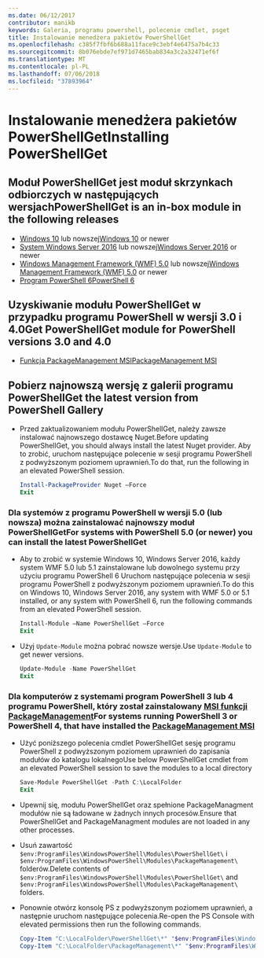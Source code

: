 ```yaml
---
ms.date: 06/12/2017
contributor: manikb
keywords: Galeria, programu powershell, polecenie cmdlet, psget
title: Instalowanie menedżera pakietów PowerShellGet
ms.openlocfilehash: c385f7fbf6b688a11face9c3ebf4e6475a7b4c33
ms.sourcegitcommit: 8b076ebde7ef971d7465bab834a3c2a32471ef6f
ms.translationtype: MT
ms.contentlocale: pl-PL
ms.lasthandoff: 07/06/2018
ms.locfileid: "37893964"
---
```

# <a name="installing-powershellget"></a><span data-ttu-id="c3d46-103">Instalowanie menedżera pakietów PowerShellGet</span><span class="sxs-lookup"><span data-stu-id="c3d46-103">Installing PowerShellGet</span></span>

## <a name="powershellget-is-an-in-box-module-in-the-following-releases"></a><span data-ttu-id="c3d46-104">Moduł PowerShellGet jest moduł skrzynkach odbiorczych w następujących wersjach</span><span class="sxs-lookup"><span data-stu-id="c3d46-104">PowerShellGet is an in-box module in the following releases</span></span>

- <span data-ttu-id="c3d46-105">[Windows 10](https://www.microsoft.com/en-us/windows) lub nowszej</span><span class="sxs-lookup"><span data-stu-id="c3d46-105">[Windows 10](https://www.microsoft.com/en-us/windows) or newer</span></span>
- <span data-ttu-id="c3d46-106">[System Windows Server 2016](/windows-server/windows-server) lub nowszej</span><span class="sxs-lookup"><span data-stu-id="c3d46-106">[Windows Server 2016](/windows-server/windows-server) or newer</span></span>
- <span data-ttu-id="c3d46-107">[Windows Management Framework (WMF) 5.0](https://www.microsoft.com/en-us/download/details.aspx?id=50395) lub nowszej</span><span class="sxs-lookup"><span data-stu-id="c3d46-107">[Windows Management Framework (WMF) 5.0](https://www.microsoft.com/en-us/download/details.aspx?id=50395) or newer</span></span>
- [<span data-ttu-id="c3d46-108">Program PowerShell 6</span><span class="sxs-lookup"><span data-stu-id="c3d46-108">PowerShell 6</span></span>](https://github.com/PowerShell/PowerShell/releases)

## <a name="get-powershellget-module-for-powershell-versions-30-and-40"></a><span data-ttu-id="c3d46-109">Uzyskiwanie modułu PowerShellGet w przypadku programu PowerShell w wersji 3.0 i 4.0</span><span class="sxs-lookup"><span data-stu-id="c3d46-109">Get PowerShellGet module for PowerShell versions 3.0 and 4.0</span></span>

- [<span data-ttu-id="c3d46-110">Funkcja PackageManagement MSI</span><span class="sxs-lookup"><span data-stu-id="c3d46-110">PackageManagement MSI</span></span>](https://www.microsoft.com/en-us/download/details.aspx?id=51451)

## <a name="get-the-latest-version-from-powershell-gallery"></a><span data-ttu-id="c3d46-111">Pobierz najnowszą wersję z galerii programu PowerShell</span><span class="sxs-lookup"><span data-stu-id="c3d46-111">Get the latest version from PowerShell Gallery</span></span>

- <span data-ttu-id="c3d46-112">Przed zaktualizowaniem modułu PowerShellGet, należy zawsze instalować najnowszego dostawcę Nuget.</span><span class="sxs-lookup"><span data-stu-id="c3d46-112">Before updating PowerShellGet, you should always install the latest Nuget provider.</span></span> <span data-ttu-id="c3d46-113">Aby to zrobić, uruchom następujące polecenie w sesji programu PowerShell z podwyższonym poziomem uprawnień.</span><span class="sxs-lookup"><span data-stu-id="c3d46-113">To do that, run the following in an elevated PowerShell session.</span></span>

  ```powershell
  Install-PackageProvider Nuget –Force
  Exit
  ```

### <a name="for-systems-with-powershell-50-or-newer-you-can-install-the-latest-powershellget"></a><span data-ttu-id="c3d46-114">Dla systemów z programu PowerShell w wersji 5.0 (lub nowsza) można zainstalować najnowszy moduł PowerShellGet</span><span class="sxs-lookup"><span data-stu-id="c3d46-114">For systems with PowerShell 5.0 (or newer) you can install the latest PowerShellGet</span></span>

- <span data-ttu-id="c3d46-115">Aby to zrobić w systemie Windows 10, Windows Server 2016, każdy system WMF 5.0 lub 5.1 zainstalowane lub dowolnego systemu przy użyciu programu PowerShell 6 Uruchom następujące polecenia w sesji programu PowerShell z podwyższonym poziomem uprawnień.</span><span class="sxs-lookup"><span data-stu-id="c3d46-115">To do this on Windows 10, Windows Server 2016, any system with WMF 5.0 or 5.1 installed, or any system with PowerShell 6, run the following commands from an elevated PowerShell session.</span></span>

  ```powershell
  Install-Module –Name PowerShellGet –Force
  Exit
  ```

- <span data-ttu-id="c3d46-116">Użyj `Update-Module` można pobrać nowsze wersje.</span><span class="sxs-lookup"><span data-stu-id="c3d46-116">Use `Update-Module` to get newer versions.</span></span>

  ```powershell
  Update-Module -Name PowerShellGet
  Exit
  ```

### <a name="for-systems-running-powershell-3-or-powershell-4-that-have-installed-the-packagemanagement-msihttpswwwmicrosoftcomen-usdownloaddetailsaspxid51451"></a><span data-ttu-id="c3d46-117">Dla komputerów z systemami program PowerShell 3 lub 4 programu PowerShell, który został zainstalowany [MSI funkcji PackageManagement](https://www.microsoft.com/en-us/download/details.aspx?id=51451)</span><span class="sxs-lookup"><span data-stu-id="c3d46-117">For systems running PowerShell 3 or PowerShell 4, that have installed the [PackageManagement MSI](https://www.microsoft.com/en-us/download/details.aspx?id=51451)</span></span>

- <span data-ttu-id="c3d46-118">Użyć poniższego polecenia cmdlet PowerShellGet sesję programu PowerShell z podwyższonym poziomem uprawnień do zapisania modułów do katalogu lokalnego</span><span class="sxs-lookup"><span data-stu-id="c3d46-118">Use below PowerShellGet cmdlet from an elevated PowerShell session to save the modules to a local directory</span></span>

  ```powershell
  Save-Module PowerShellGet -Path C:\LocalFolder
  Exit
  ```

- <span data-ttu-id="c3d46-119">Upewnij się, modułu PowerShellGet oraz spełnione PackageManagment modułów nie są ładowane w żadnych innych procesów.</span><span class="sxs-lookup"><span data-stu-id="c3d46-119">Ensure that PowerShellGet and PackageManagment modules are not loaded in any other processes.</span></span>
- <span data-ttu-id="c3d46-120">Usuń zawartość `$env:ProgramFiles\WindowsPowerShell\Modules\PowerShellGet\` i `$env:ProgramFiles\WindowsPowerShell\Modules\PackageManagement\` folderów.</span><span class="sxs-lookup"><span data-stu-id="c3d46-120">Delete contents of `$env:ProgramFiles\WindowsPowerShell\Modules\PowerShellGet\` and  `$env:ProgramFiles\WindowsPowerShell\Modules\PackageManagement\` folders.</span></span>
- <span data-ttu-id="c3d46-121">Ponownie otwórz konsolę PS z podwyższonym poziomem uprawnień, a następnie uruchom następujące polecenia.</span><span class="sxs-lookup"><span data-stu-id="c3d46-121">Re-open the PS Console with elevated permissions then run the following commands.</span></span>

  ```powershell
  Copy-Item "C:\LocalFolder\PowerShellGet\*" "$env:ProgramFiles\WindowsPowerShell\Modules\PowerShellGet\" -Recurse -Force
  Copy-Item "C:\LocalFolder\PackageManagement\*" "$env:ProgramFiles\WindowsPowerShell\Modules\PackageManagement\" -Recurse -Force
  ```